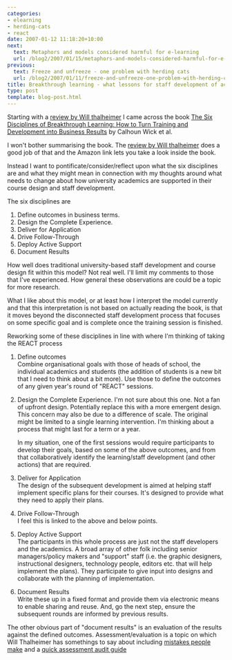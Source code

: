 ```yaml
---
categories:
- elearning
- herding-cats
- react
date: 2007-01-12 11:18:20+10:00
next:
  text: Metaphors and models considered harmful for e-learning
  url: /blog2/2007/01/15/metaphors-and-models-considered-harmful-for-e-learning/
previous:
  text: Freeze and unfreeze - one problem with herding cats
  url: /blog2/2007/01/11/freeze-and-unfreeze-one-problem-with-herding-cats/
title: Breakthrough learning - what lessons for staff development of academics?
type: post
template: blog-post.html
---
```

Starting with a [review by Will thalheimer](http://www.willatworklearning.com/2006/07/book_review_wic.html) I came across the book [The Six Disciplines of Breakthrough Learning: How to Turn Training and Development into Business Results](http://www.amazon.com/Six-Disciplines-Breakthrough-Learning-Development/dp/0787982547/sr=1-1/qid=1168559550/ref=pd_bbs_sr_1/102-0567162-7528163?ie=UTF8&s=books) by Calhoun Wick et al.

I won't bother summarising the book. The [review by Will thalheimer](http://www.willatworklearning.com/2006/07/book_review_wic.html) does a good job of that and the Amazon link lets you take a look inside the book.

Instead I want to pontificate/consider/reflect upon what the six disciplines are and what they might mean in connection with my thoughts around what needs to change about how university academics are supported in their course design and staff development.

The six disciplines are

1. Define outcomes in business terms.
2. Design the Complete Experience.
3. Deliver for Application
4. Drive Follow-Through
5. Deploy Active Support
6. Document Results

How well does traditional university-based staff development and course design fit within this model? Not real well. I'll limit my comments to those that I've experienced. How general these observations are could be a topic for more research.

What I like about this model, or at least how I interpret the model currently and that this interpretation is not based on actually reading the book, is that it moves beyond the disconnected staff development process that focuses on some specific goal and is complete once the training session is finished.

Reworking some of these disciplines in line with where I'm thinking of taking the REACT process

1. Define outcomes  
    Combine organisational goals with those of heads of school, the individual academics and students (the addition of students is a new bit that I need to think about a bit more). Use those to define the outcomes of any given year's round of "REACT" sessions.
2. Design the Complete Experience. I'm not sure about this one. Not a fan of upfront design. Potentially replace this with a more emergent design. This concern may also be due to a difference of scale. The original might be limited to a single learning intervention. I'm thinking about a process that might last for a term or a year.
    
    In my situation, one of the first sessions would require participants to develop their goals, based on some of the above outcomes, and from that collaboratively identify the learning/staff development (and other actions) that are required.
    
3. Deliver for Application  
    The design of the subsequent development is aimed at helping staff implement specific plans for their courses. It's designed to provide what they need to apply their plans.
4. Drive Follow-Through  
    I feel this is linked to the above and below points.
5. Deploy Active Support  
    The participants in this whole process are just not the staff developers and the academics. A broad array of other folk including senior managers/policy makers and "support" staff (i.e. the graphic designers, instructional designers, technology people, editors etc. that will help implement the plans). They participate to give input into designs and collaborate with the planning of implementation.
6. Document Results  
    Write these up in a fixed format and provide them via electronic means to enable sharing and reuse. And, go the next step, ensure the subsequent rounds are informed by previous results.

The other obvious part of "document results" is an evaluation of the results against the defined outcomes. Assessment/evaluation is a topic on which Will Thalheimer has somethings to say about including [mistakes people make](http://www.willatworklearning.com/2006/12/assessment_mist.html) and a [quick assessment audit guide](http://www.willatworklearning.com/2006/12/fairassessment_.html)